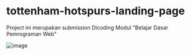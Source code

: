 # tottenham-hotspurs-landing-page

Project ini merupakan submission Dicoding Modul "Belajar Dasar Pemrograman Web"

![image](https://images.unsplash.com/photo-1661961112951-f2bfd1f253ce?ixlib=rb-4.0.3&ixid=MnwxMjA3fDF8MHxwaG90by1wYWdlfHx8fGVufDB8fHx8&auto=format&fit=crop&w=872&q=80)
